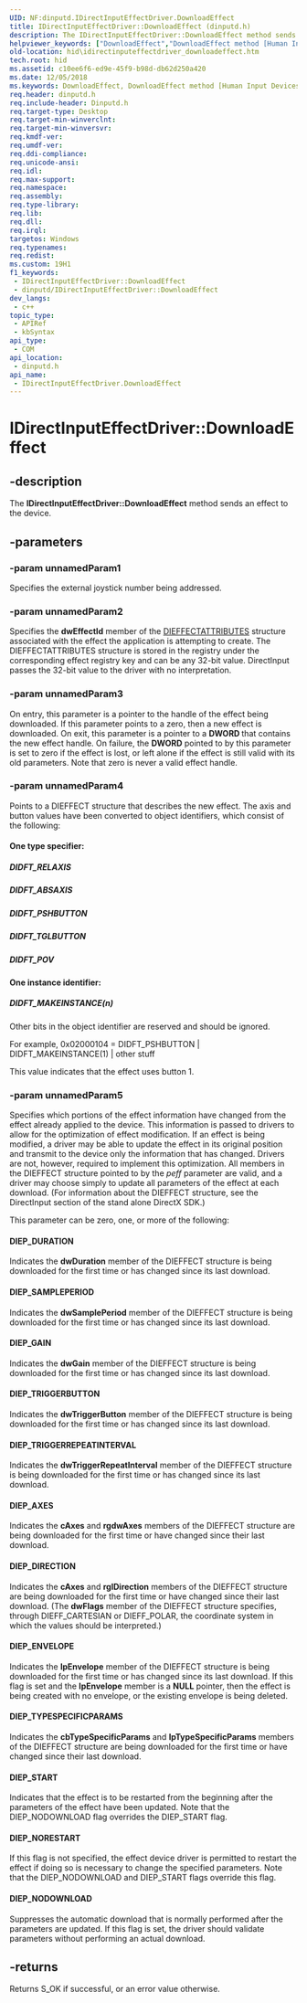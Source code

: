 ```yaml
---
UID: NF:dinputd.IDirectInputEffectDriver.DownloadEffect
title: IDirectInputEffectDriver::DownloadEffect (dinputd.h)
description: The IDirectInputEffectDriver::DownloadEffect method sends an effect to the device.
helpviewer_keywords: ["DownloadEffect","DownloadEffect method [Human Input Devices]","DownloadEffect method [Human Input Devices]","IDirectInputEffectDriver interface","IDirectInputEffectDriver interface [Human Input Devices]","DownloadEffect method","IDirectInputEffectDriver.DownloadEffect","IDirectInputEffectDriver::DownloadEffect","di_ref_6f931ad9-9a30-45a6-aae5-0b10b1e4e4a7.xml","dinputd/IDirectInputEffectDriver::DownloadEffect","hid.idirectinputeffectdriver_downloadeffect"]
old-location: hid\idirectinputeffectdriver_downloadeffect.htm
tech.root: hid
ms.assetid: c10ee6f6-ed9e-45f9-b98d-db62d250a420
ms.date: 12/05/2018
ms.keywords: DownloadEffect, DownloadEffect method [Human Input Devices], DownloadEffect method [Human Input Devices],IDirectInputEffectDriver interface, IDirectInputEffectDriver interface [Human Input Devices],DownloadEffect method, IDirectInputEffectDriver.DownloadEffect, IDirectInputEffectDriver::DownloadEffect, di_ref_6f931ad9-9a30-45a6-aae5-0b10b1e4e4a7.xml, dinputd/IDirectInputEffectDriver::DownloadEffect, hid.idirectinputeffectdriver_downloadeffect
req.header: dinputd.h
req.include-header: Dinputd.h
req.target-type: Desktop
req.target-min-winverclnt: 
req.target-min-winversvr: 
req.kmdf-ver: 
req.umdf-ver: 
req.ddi-compliance: 
req.unicode-ansi: 
req.idl: 
req.max-support: 
req.namespace: 
req.assembly: 
req.type-library: 
req.lib: 
req.dll: 
req.irql: 
targetos: Windows
req.typenames: 
req.redist: 
ms.custom: 19H1
f1_keywords:
 - IDirectInputEffectDriver::DownloadEffect
 - dinputd/IDirectInputEffectDriver::DownloadEffect
dev_langs:
 - c++
topic_type:
 - APIRef
 - kbSyntax
api_type:
 - COM
api_location:
 - dinputd.h
api_name:
 - IDirectInputEffectDriver.DownloadEffect
---
```


# IDirectInputEffectDriver::DownloadEffect


## -description

The <b>IDirectInputEffectDriver::DownloadEffect</b> method sends an effect to the device.

## -parameters

### -param unnamedParam1

Specifies the external joystick number being addressed.

### -param unnamedParam2

Specifies the <b>dwEffectId</b> member of the <a href="/windows/desktop/api/dinputd/ns-dinputd-dieffectattributes">DIEFFECTATTRIBUTES</a> structure associated with the effect the application is attempting to create. The DIEFFECTATTRIBUTES structure is stored in the registry under the corresponding effect registry key and can be any 32-bit value. DirectInput passes the 32-bit value to the driver with no interpretation.

### -param unnamedParam3

On entry, this parameter is a pointer to the handle of the effect being downloaded. If this parameter points to a zero, then a new effect is downloaded. On exit, this parameter is a pointer to a <b>DWORD </b>that contains the new effect handle. On failure, the <b>DWORD</b> pointed to by this parameter is set to zero if the effect is lost, or left alone if the effect is still valid with its old parameters. Note that zero is never a valid effect handle.

### -param unnamedParam4

Points to a DIEFFECT structure that describes the new effect. The axis and button values have been converted to object identifiers, which consist of the following: 





#### One type specifier:



##### DIDFT_RELAXIS



##### DIDFT_ABSAXIS



##### DIDFT_PSHBUTTON



##### DIDFT_TGLBUTTON



##### DIDFT_POV



#### One instance identifier:



##### DIDFT_MAKEINSTANCE(n)

Other bits in the object identifier are reserved and should be ignored. 

For example, 0x02000104 = DIDFT_PSHBUTTON | DIDFT_MAKEINSTANCE(1) | other stuff 

This value indicates that the effect uses button 1.

### -param unnamedParam5

Specifies which portions of the effect information have changed from the effect already applied to the device. This information is passed to drivers to allow for the optimization of effect modification. If an effect is being modified, a driver may be able to update the effect in its original position and transmit to the device only the information that has changed. Drivers are not, however, required to implement this optimization. All members in the DIEFFECT structure pointed to by the <i>peff</i> parameter are valid, and a driver may choose simply to update all parameters of the effect at each download. (For information about the DIEFFECT structure, see the DirectInput section of the stand alone DirectX SDK.) 

This parameter can be zero, one, or more of the following: 





#### DIEP_DURATION

Indicates the <b>dwDuration</b> member of the DIEFFECT structure is being downloaded for the first time or has changed since its last download. 



#### DIEP_SAMPLEPERIOD

Indicates the <b>dwSamplePeriod</b> member of the DIEFFECT structure is being downloaded for the first time or has changed since its last download. 



#### DIEP_GAIN

Indicates the <b>dwGain</b> member of the DIEFFECT structure is being downloaded for the first time or has changed since its last download. 



#### DIEP_TRIGGERBUTTON

Indicates the <b>dwTriggerButton</b> member of the DIEFFECT structure is being downloaded for the first time or has changed since its last download. 



#### DIEP_TRIGGERREPEATINTERVAL

Indicates the <b>dwTriggerRepeatInterval</b> member of the DIEFFECT structure is being downloaded for the first time or has changed since its last download. 



#### DIEP_AXES

Indicates the <b>cAxes</b> and <b>rgdwAxes</b> members of the DIEFFECT structure are being downloaded for the first time or have changed since their last download. 



#### DIEP_DIRECTION

Indicates the <b>cAxes</b> and <b>rglDirection</b> members of the DIEFFECT structure are being downloaded for the first time or have changed since their last download. (The <b>dwFlags</b> member of the DIEFFECT structure specifies, through DIEFF_CARTESIAN or DIEFF_POLAR, the coordinate system in which the values should be interpreted.) 



#### DIEP_ENVELOPE

Indicates the <b>lpEnvelope</b> member of the DIEFFECT structure is being downloaded for the first time or has changed since its last download. If this flag is set and the <b>lpEnvelope</b> member is a <b>NULL</b> pointer, then the effect is being created with no envelope, or the existing envelope is being deleted. 



#### DIEP_TYPESPECIFICPARAMS

Indicates the <b>cbTypeSpecificParams</b> and <b>lpTypeSpecificParams</b> members of the DIEFFECT structure are being downloaded for the first time or have changed since their last download. 



#### DIEP_START

Indicates that the effect is to be restarted from the beginning after the parameters of the effect have been updated. Note that the DIEP_NODOWNLOAD flag overrides the DIEP_START flag. 



#### DIEP_NORESTART

If this flag is not specified, the effect device driver is permitted to restart the effect if doing so is necessary to change the specified parameters. Note that the DIEP_NODOWNLOAD and DIEP_START flags override this flag. 



#### DIEP_NODOWNLOAD

Suppresses the automatic download that is normally performed after the parameters are updated. If this flag is set, the driver should validate parameters without performing an actual download.

## -returns

Returns S_OK if successful, or an error value otherwise.